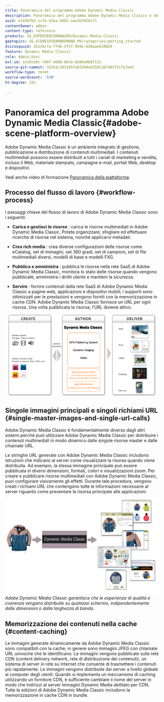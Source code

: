 ```yaml
---
title: Panoramica del programma Adobe Dynamic Media Classic
description: Panoramica del programma Adobe Dynamic Media Classic e dell’intero processo del flusso di lavoro.
uuid: e7d3bfb3-1cfe-43ea-b862-aae3b3928c71
contentOwner: admin
content-type: reference
products: SG_EXPERIENCEMANAGER/Dynamic-Media-Classic
geptopics: SG_SCENESEVENONDEMAND_PK/categories/getting_started
discoiquuid: 2b134cfa-7f46-4f5f-959e-b30aae610bb9
feature: Dynamic Media Classic
role: Admin,User
exl-id: ac50cb9c-fd87-4608-80cb-8d40a0b8f131
source-git-commit: 352b1c383195fa03294ad3501207d63f3cfe3e42
workflow-type: tm+mt
source-wordcount: '530'
ht-degree: 25%

---
```


# Panoramica del programma Adobe Dynamic Media Classic{#adobe-scene-platform-overview}

Adobe Dynamic Media Classic è un ambiente integrato di gestione, pubblicazione e distribuzione di contenuti multimediali. I contenuti multimediali possono essere distribuiti a tutti i canali di marketing e vendita, incluso il Web, materiale stampato, campagne e-mail, portali Web, desktop e dispositivi.

Vedi anche video di formazione [Panoramica della piattaforma](https://s7d5.scene7.com/s7viewers/html5/VideoViewer.html?videoserverurl=https://s7d5.scene7.com/is/content/&amp;emailurl=https://s7d5.scene7.com/s7/emailFriend&amp;serverUrl=https://s7d5.scene7.com/is/image/&amp;config=Scene7SharedAssets/Universal_HTML5_Video&amp;contenturl=https://s7d5.scene7.com/skins/&amp;asset=S7tutorials/572_Platform%20Overview_converted%20renamed_Getting%20Started-AVS).

## Processo del flusso di lavoro {#workflow-process}

I passaggi chiave del flusso di lavoro di Adobe Dynamic Media Classic sono i seguenti:

* **Carica e gestisci le risorse** : carica le risorse multimediali in Adobe Dynamic Media Classic. Potete organizzare, sfogliare ed effettuare ricerche di risorse nel sistema, nonché applicarvi metadati.

* **Crea rich media** : crea diverse configurazioni delle risorse come eCatalog, set di immagini, set 360 gradi, set di campioni, set di file multimediali diversi, modelli di base e modelli FXG.

* **Pubblica e amministra** : pubblica le risorse nella rete SaaS di Adobe Dynamic Media Classic, monitora lo stato delle risorse quando vengono pubblicate, amministra i diritti utente e mantieni la sicurezza.

* **Servire** : fornire contenuti dalla rete SaaS di Adobe Dynamic Media Classic a pagine web, applicazioni e dispositivi mobili; i supporti sono ottimizzati per le prestazioni e vengono forniti con la memorizzazione in cache CDN. Adobe Dynamic Media Classic fornisce un URL per ogni risorsa. Una volta pubblicata la risorsa, l’URL diviene attivo.

![Il processo del flusso di lavoro Adobe Dynamic Media Classic](/help/assets/gs_workflow.png)

## Singole immagini principali e singoli richiami URL {#single-master-images-and-single-url-calls}

Adobe Dynamic Media Classic è fondamentalmente diverso dagli altri sistemi perché puoi utilizzare Adobe Dynamic Media Classic per distribuire i contenuti multimediali in modo dinamico dalle singole risorse master e dalle chiamate URL.

Le stringhe URL generate con Adobe Dynamic Media Classic includono istruzioni che indicano al server come visualizzare la risorsa quando viene distribuita. Ad esempio, la stessa immagine principale può essere pubblicata in diversi dimensioni, formati, colori e visualizzazioni zoom. Per creare e pubblicare risorse multimediali con Adobe Dynamic Media Classic, puoi configurare visivamente gli effetti. Durante tale procedura, vengono creati i richiami URL che contengono tutte le informazioni necessarie al server riguardo come presentare la risorsa principale alle applicazioni.

![Adobe Dynamic Media Classic è in grado di fornire la stessa immagine master a diversi supporti di dimensioni e formati diversi.](/help/assets/gs_dynamic_publishing.png)
*Adobe Dynamic Media Classic garantisce che le esperienze di qualità e coerenza vengano distribuite su qualsiasi schermo, indipendentemente dalle dimensioni o dalla larghezza di banda.*

## Memorizzazione dei contenuti nella cache {#content-caching}

Le immagini generate dinamicamente da Adobe Dynamic Media Classic sono compatibili con la cache; in genere sono immagini JPEG con chiamate URL univoche che le identificano. Le immagini vengono pubblicate sulla rete CDN (content delivery network, rete di distribuzione dei contenuti), un sistema di server in rete su Internet che consente di trasmettere i contenuti più rapidamente. Le immagini vengono distribuite dai server a livello globale ai computer degli utenti. Quando si implementa un meccanismo di caching utilizzando un fornitore CDN, è sufficiente cambiare il nome del server in modo che indirizzi al server immagini Dynamic Media abilitato per CDN. Tutte le edizioni di Adobe Dynamic Media Classic includono la memorizzazione in cache CDN in bundle.
